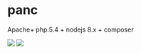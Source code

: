 # panc
Apache+ php:5.4 + nodejs 8.x + composer


[![](https://images.microbadger.com/badges/image/ppottie/panc:php7.2.svg)](https://microbadger.com/images/ppottie/panc:php7.2 "Get your own image badge on microbadger.com")
[![](https://images.microbadger.com/badges/version/ppottie/panc:php7.2.svg)](https://microbadger.com/images/ppottie/panc:php7.2 "Get your own version badge on microbadger.com")